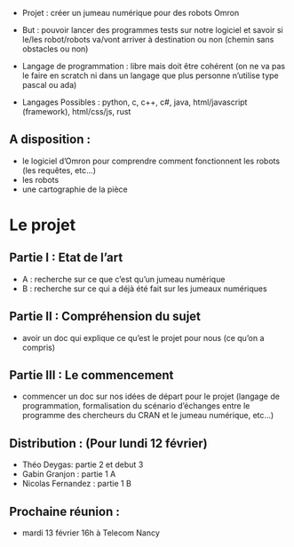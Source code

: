 - Projet : créer un jumeau numérique pour des robots Omron

- But : pouvoir lancer des programmes tests sur notre logiciel et savoir si le/les robot/robots va/vont arriver à destination ou non (chemin sans obstacles ou non)

- Langage de programmation : libre mais doit être cohérent (on ne va pas le faire en scratch ni dans un langage que plus personne n’utilise type pascal ou ada)

- Langages Possibles : python, c, c++, c#, java, html/javascript (framework), html/css/js, rust


## A disposition : 
- le logiciel d’Omron pour comprendre comment fonctionnent les robots (les requêtes, etc…)
- les robots
- une cartographie de la pièce



# Le projet

## Partie I : Etat de l’art
- A : recherche sur ce que c’est qu’un jumeau numérique
- B : recherche sur ce qui a déjà été fait sur les jumeaux numériques


## Partie II : Compréhension du sujet
- avoir un doc qui explique ce qu’est le projet pour nous (ce qu’on a compris)


## Partie III : Le commencement
- commencer un doc sur nos idées de départ pour le projet (langage de programmation, formalisation du scénario d’échanges entre le programme des chercheurs du CRAN et le jumeau numérique, etc…)


## Distribution : (Pour lundi 12 février)
- Théo Deygas: partie 2 et debut 3
- Gabin Granjon : partie 1 A
- Nicolas Fernandez : partie 1 B



## Prochaine réunion : 
- mardi 13 février 16h à Telecom Nancy

